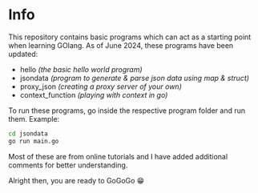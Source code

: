 # Info

This repository contains basic programs which can act as a starting point when learning GOlang.
As of June 2024, these programs have been updated:
* hello *(the basic hello world program)*
* jsondata *(program to generate & parse json data using map & struct)*
* proxy_json *(creating a proxy server of your own)*
* context_function *(playing with context in go)*

To run these programs, go inside the respective program folder and run them.
Example:

```bash
cd jsondata
go run main.go
```
Most of these are from online tutorials and I have added additional comments for better understanding.

Alright then, you are ready to GoGoGo :grin:
